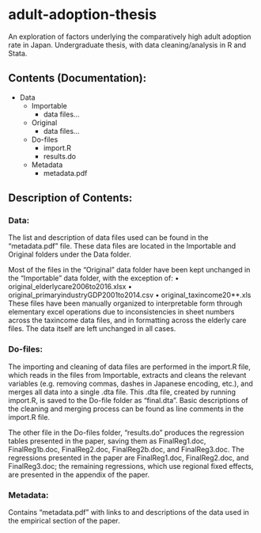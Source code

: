 adult-adoption-thesis
==========

An exploration of factors underlying the comparatively high adult adoption rate in Japan.
Undergraduate thesis, with data cleaning/analysis in R and Stata.

Contents (Documentation):
----
- Data
  - Importable
    - data files…
  - Original
    - data files…
  - Do-files
    - import.R
    - results.do
  - Metadata
    - metadata.pdf

Description of Contents:
----
### Data:
The list and description of data files used can be found in the “metadata.pdf” file. These data files are located in the Importable and Original folders under the Data folder.

Most of the files in the “Original” data folder have been kept unchanged in the “Importable” data folder, with the exception of:
    • original_elderlycare2006to2016.xlsx
    • original_primaryindustryGDP2001to2014.csv
    • original_taxincome20**.xls
These files have been manually organized to interpretable form through elementary excel operations due to inconsistencies in sheet numbers across the taxincome data files, and in formatting across the elderly care files. The data itself are left unchanged in all cases.

### Do-files:
The importing and cleaning of data files are performed in the import.R file, which reads in the files from Importable, extracts and cleans the relevant variables (e.g. removing commas, dashes in Japanese encoding, etc.),  and merges all data into a single .dta file.
This .dta file, created by running import.R, is saved to the Do-file folder as “final.dta”.
Basic descriptions of the cleaning and merging process can be found as line comments in the import.R file.

The other file in the Do-files folder, “results.do” produces the regression tables presented in the paper, saving them as FinalReg1.doc, FinalReg1b.doc, FinalReg2.doc, FinalReg2b.doc, and FinalReg3.doc.
The regressions presented in the paper are FinalReg1.doc, FinalReg2.doc, and FinalReg3.doc; the remaining regressions, which use regional fixed effects, are presented in the appendix of the paper.

### Metadata:
Contains “metadata.pdf” with links to and descriptions of the data used in the empirical section of the paper.
